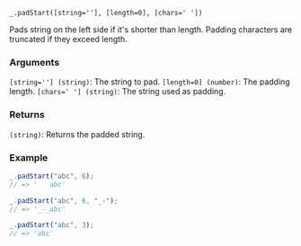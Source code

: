 ```
_.padStart([string=''], [length=0], [chars=' '])
```

Pads string on the left side if it's shorter than length. Padding characters are truncated if they exceed length.

### Arguments

`[string=''] (string)`: The string to pad.
`[length=0] (number)`: The padding length.
`[chars=' '] (string)`: The string used as padding.

### Returns

`(string)`: Returns the padded string.

### Example

```javascript
_.padStart("abc", 6);
// => '   abc'

_.padStart("abc", 6, "_-");
// => '_-_abc'

_.padStart("abc", 3);
// => 'abc'
```
